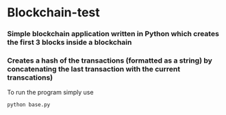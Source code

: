 # Blockchain-test

### Simple **blockchain** application written in Python which creates the first 3 blocks inside a blockchain
### Creates a hash of the transactions (formatted as a string) by concatenating the last transaction with the current transcations)

To run the program simply use

```
python base.py
```
